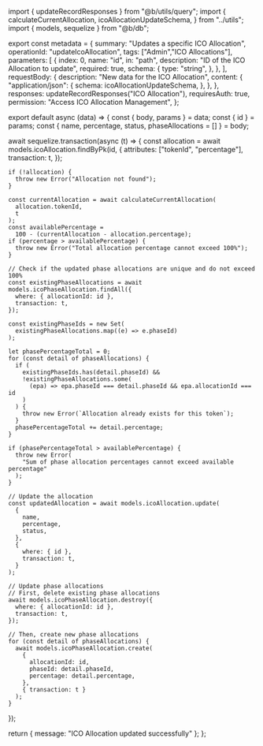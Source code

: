 import { updateRecordResponses } from "@b/utils/query";
import {
  calculateCurrentAllocation,
  icoAllocationUpdateSchema,
} from "../utils";
import { models, sequelize } from "@b/db";

export const metadata = {
  summary: "Updates a specific ICO Allocation",
  operationId: "updateIcoAllocation",
  tags: ["Admin","ICO Allocations"],
  parameters: [
    {
      index: 0,
      name: "id",
      in: "path",
      description: "ID of the ICO Allocation to update",
      required: true,
      schema: {
        type: "string",
      },
    },
  ],
  requestBody: {
    description: "New data for the ICO Allocation",
    content: {
      "application/json": {
        schema: icoAllocationUpdateSchema,
      },
    },
  },
  responses: updateRecordResponses("ICO Allocation"),
  requiresAuth: true,
  permission: "Access ICO Allocation Management",
};

export default async (data) => {
  const { body, params } = data;
  const { id } = params;
  const { name, percentage, status, phaseAllocations = [] } = body;

  await sequelize.transaction(async (t) => {
    const allocation = await models.icoAllocation.findByPk(id, {
      attributes: ["tokenId", "percentage"],
      transaction: t,
    });

    if (!allocation) {
      throw new Error("Allocation not found");
    }

    const currentAllocation = await calculateCurrentAllocation(
      allocation.tokenId,
      t
    );
    const availablePercentage =
      100 - (currentAllocation - allocation.percentage);
    if (percentage > availablePercentage) {
      throw new Error("Total allocation percentage cannot exceed 100%");
    }

    // Check if the updated phase allocations are unique and do not exceed 100%
    const existingPhaseAllocations = await models.icoPhaseAllocation.findAll({
      where: { allocationId: id },
      transaction: t,
    });

    const existingPhaseIds = new Set(
      existingPhaseAllocations.map((e) => e.phaseId)
    );

    let phasePercentageTotal = 0;
    for (const detail of phaseAllocations) {
      if (
        existingPhaseIds.has(detail.phaseId) &&
        !existingPhaseAllocations.some(
          (epa) => epa.phaseId === detail.phaseId && epa.allocationId === id
        )
      ) {
        throw new Error(`Allocation already exists for this token`);
      }
      phasePercentageTotal += detail.percentage;
    }

    if (phasePercentageTotal > availablePercentage) {
      throw new Error(
        "Sum of phase allocation percentages cannot exceed available percentage"
      );
    }

    // Update the allocation
    const updatedAllocation = await models.icoAllocation.update(
      {
        name,
        percentage,
        status,
      },
      {
        where: { id },
        transaction: t,
      }
    );

    // Update phase allocations
    // First, delete existing phase allocations
    await models.icoPhaseAllocation.destroy({
      where: { allocationId: id },
      transaction: t,
    });

    // Then, create new phase allocations
    for (const detail of phaseAllocations) {
      await models.icoPhaseAllocation.create(
        {
          allocationId: id,
          phaseId: detail.phaseId,
          percentage: detail.percentage,
        },
        { transaction: t }
      );
    }
  });

  return { message: "ICO Allocation updated successfully" };
};
